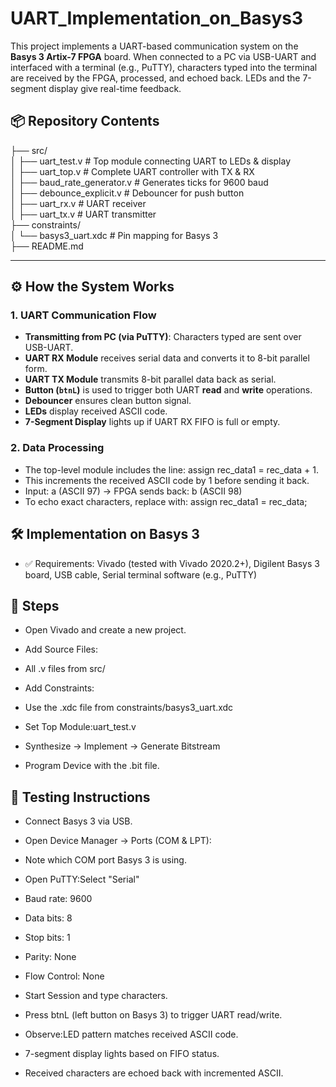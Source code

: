 # UART_Implementation_on_Basys3
This project implements a UART-based communication system on the **Basys 3 Artix-7 FPGA** board. When connected to a PC via USB-UART and interfaced with a terminal (e.g., PuTTY),
characters typed into the terminal are received by the FPGA, processed, and echoed back. LEDs and the 7-segment display give real-time feedback.

## 📦 Repository Contents
├── src/ <br>
│ ├── uart_test.v # Top module connecting UART to LEDs & display  <br>
│ ├── uart_top.v # Complete UART controller with TX & RX <br>
│ ├── baud_rate_generator.v # Generates ticks for 9600 baud <br>
│ ├── debounce_explicit.v # Debouncer for push button <br>
│ ├── uart_rx.v # UART receiver <br>
│ ├── uart_tx.v # UART transmitter <br>
├── constraints/ <br>
│ └── basys3_uart.xdc # Pin mapping for Basys 3 <br>
├── README.md <br>


---

## ⚙️ How the System Works

### 1. UART Communication Flow

- **Transmitting from PC (via PuTTY)**: Characters typed are sent over USB-UART.
- **UART RX Module** receives serial data and converts it to 8-bit parallel form.
- **UART TX Module** transmits 8-bit parallel data back as serial.
- **Button (`btnL`)** is used to trigger both UART **read** and **write** operations.
- **Debouncer** ensures clean button signal.
- **LEDs** display received ASCII code.
- **7-Segment Display** lights up if UART RX FIFO is full or empty.

### 2. Data Processing

- The top-level module includes the line:  assign rec_data1 = rec_data + 1.
- This increments the received ASCII code by 1 before sending it back. 
- Input: a (ASCII 97) → FPGA sends back: b (ASCII 98)
- To echo exact characters, replace with:
assign rec_data1 = rec_data;

## 🛠️ Implementation on Basys 3
- ✅ Requirements:
Vivado (tested with Vivado 2020.2+), Digilent Basys 3 board, USB cable, Serial terminal software (e.g., PuTTY)

## 🔧 Steps
- Open Vivado and create a new project.

- Add Source Files:

- All .v files from src/

- Add Constraints:

- Use the .xdc file from constraints/basys3_uart.xdc

- Set Top Module:uart_test.v

- Synthesize → Implement → Generate Bitstream

- Program Device with the .bit file.

## 🧪 Testing Instructions
- Connect Basys 3 via USB.

- Open Device Manager → Ports (COM & LPT):

- Note which COM port Basys 3 is using.

- Open PuTTY:Select "Serial"

- Baud rate: 9600

- Data bits: 8

- Stop bits: 1

- Parity: None

- Flow Control: None

- Start Session and type characters.

- Press btnL (left button on Basys 3) to trigger UART read/write.

- Observe:LED pattern matches received ASCII code.

- 7-segment display lights based on FIFO status.

- Received characters are echoed back with incremented ASCII.
